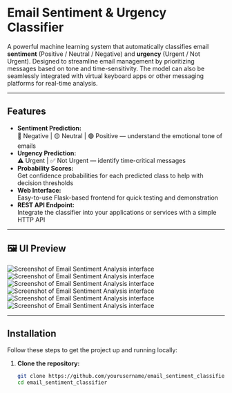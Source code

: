 # Email Sentiment & Urgency Classifier

A powerful machine learning system that automatically classifies email **sentiment** (Positive / Neutral / Negative) and **urgency** (Urgent / Not Urgent). Designed to streamline email management by prioritizing messages based on tone and time-sensitivity. The model can also be seamlessly integrated with virtual keyboard apps or other messaging platforms for real-time analysis.

---

## Features

- **Sentiment Prediction:**  
  🔴 Negative | 🟡 Neutral | 🟢 Positive — understand the emotional tone of emails  
- **Urgency Prediction:**  
  ⚠️ Urgent | ✅ Not Urgent — identify time-critical messages  
- **Probability Scores:**  
  Get confidence probabilities for each predicted class to help with decision thresholds  
- **Web Interface:**  
  Easy-to-use Flask-based frontend for quick testing and demonstration  
- **REST API Endpoint:**  
  Integrate the classifier into your applications or services with a simple HTTP API  

---
## 🖼️ UI Preview

![Screenshot of Email Sentiment Analysis interface](assets/Screenshot1input.png)  
![Screenshot of Email Sentiment Analysis interface](assets/Screenshot1output.png)  
![Screenshot of Email Sentiment Analysis interface](assets/Screenshot2input.png)  
![Screenshot of Email Sentiment Analysis interface](assets/Screenshot2output.png)  
![Screenshot of Email Sentiment Analysis interface](assets/Screenshot3input.png) 
![Screenshot of Email Sentiment Analysis interface](assets/Screenshot3output.png)  


---

## Installation

Follow these steps to get the project up and running locally:

1. **Clone the repository:**

   ```bash
   git clone https://github.com/yourusername/email_sentiment_classifier.git
   cd email_sentiment_classifier
